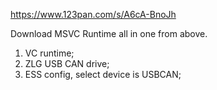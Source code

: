 https://www.123pan.com/s/A6cA-BnoJh

Download MSVC Runtime all in one from above.

1. VC runtime;
2. ZLG USB CAN drive;
3. ESS config, select device is USBCAN;
